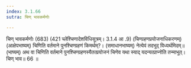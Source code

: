 ```yaml
---
index: 3.1.66
sutra: चिण् भावकर्मणोः

---
```

चिण् भावकर्मणोः (683) (421 च्लेश्चिणादेशविधिसूत्रम्। 3.1.4 आ .9) (चिण्ग्रहणप्रयोजनाधिकरणम्) (आक्षेपभाष्यम्) चिणिति वर्तमाने पुनश्चिण्ग्रहणं किमर्थम्?। (समाधानभाष्यम्) नेत्येवं तदभूद् विध्यर्थमिदम्॥ (भाष्यम्) अथ वा चिणिति वर्तमाने पुनश्चिण्ग्रहणस्यैतत्प्रयोजनं चिणेव यथा स्याद् यदन्यत्प्राप्नोति तन्माभूत्। चिण् भाव॥ 66 ॥